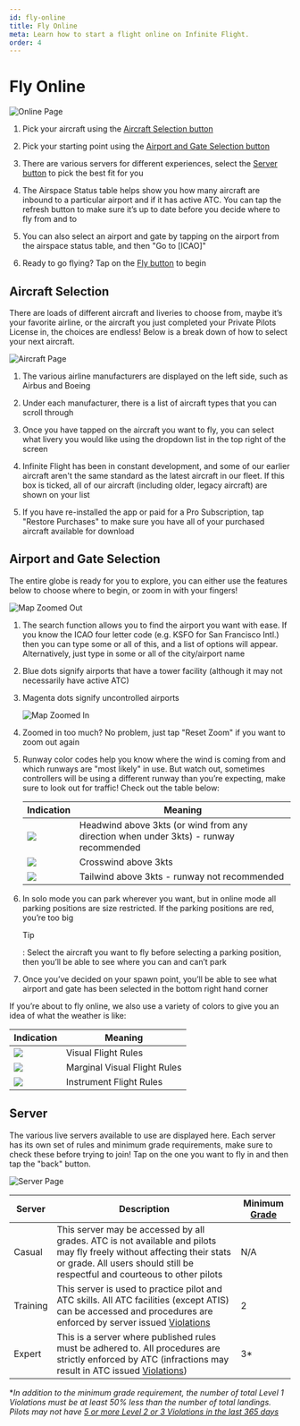 ```yaml
---
id: fly-online
title: Fly Online
meta: Learn how to start a flight online on Infinite Flight.
order: 4
---
```


# Fly Online

![Online Page](_images/manual/frames/fly-online1.png)

 

1. Pick your aircraft using the [Aircraft Selection button](/guide/getting-started-guide/home-user-interface/fly-online#aircraft-selection)

    

2. Pick your starting point using the [Airport and Gate Selection button](/guide/getting-started-guide/home-user-interface/fly-online#airport-and-gate-selection)

    

3. There are various servers for different experiences, select the [Server button](#server) to pick the best fit for you

    

4. The Airspace Status table helps show you how many aircraft are inbound to a particular airport and if it has active ATC. You can tap the refresh button to make sure it’s up to date before you decide where to fly from and to

    

5. You can also select an airport and gate by tapping on the airport from the airspace status table, and then "Go to [ICAO]"

   

6. Ready to go flying? Tap on the [Fly button](/guide/getting-started-guide/pilot-user-interface/fly-screen) to begin

 

## Aircraft Selection

There are loads of different aircraft and liveries to choose from, maybe it’s your favorite airline, or the aircraft you just completed your Private Pilots License in, the choices are endless! Below is a break down of how to select your next aircraft.

![Aircraft Page](_images/manual/frames/aircraft-page1.png)



1. The various airline manufacturers are displayed on the left side, such as Airbus and Boeing

    

2. Under each manufacturer, there is a list of aircraft types that you can scroll through

    

3. Once you have tapped on the aircraft you want to fly, you can select what livery you would like using the dropdown list in the top right of the screen

    

4. Infinite Flight has been in constant development, and some of our earlier aircraft aren't the same standard as the latest aircraft in our fleet. If this box is ticked, all of our aircraft (including older, legacy aircraft) are shown on your list

    

5. If you have re-installed the app or paid for a Pro Subscription, tap "Restore Purchases" to make sure you have all of your purchased aircraft available for download



## Airport and Gate Selection

The entire globe is ready for you to explore, you can either use the features below to choose where to begin, or zoom in with your fingers!

![Map Zoomed Out](_images/manual/frames/map-zoomed-out1.png)

 

1. The search function allows you to find the airport you want with ease. If you know the ICAO four letter code (e.g. KSFO for San Francisco Intl.) then you can type some or all of this, and a list of options will appear. Alternatively, just type in some or all of the city/airport name

    

2. Blue dots signify airports that have a tower facility (although it may not necessarily have active ATC)

 

3. Magenta dots signify uncontrolled airports

   ![Map Zoomed In](_images/manual/frames/map-zoomed-in1.png)

   

4. Zoomed in too much? No problem, just tap "Reset Zoom" if you want to zoom out again

    

5. Runway color codes help you know where the wind is coming from and which runways are "most likely" in use. But watch out, sometimes controllers will be using a different runway than you’re expecting, make sure to look out for traffic! Check out the table below:

   | Indication                                    | Meaning                                                      |
   | --------------------------------------------- | ------------------------------------------------------------ |
   | ![](_images/manual/tables/weather-green.png)  | Headwind above 3kts (or wind from any direction when under 3kts) - runway recommended |
   | ![](_images/manual/tables/weather-orange.png) | Crosswind above 3kts                                         |
   | ![](_images/manual/tables/weather-red.png)    | Tailwind above 3kts - runway not recommended                 |

   

6. In solo mode you can park wherever you want, but in online mode all parking positions are size restricted. If the parking positions are red, you’re too big

     

   Tip

   : Select the aircraft you want to fly before selecting a parking position, then you’ll be able to see where you can and can’t park

   

7. Once you’ve decided on your spawn point, you’ll be able to see what airport and gate has been selected in the bottom right hand corner



If you’re about to fly online, we also use a variety of colors to give you an idea of what the weather is like:

| Indication                                      | Meaning                      |
| ----------------------------------------------- | ---------------------------- |
| ![](_images/manual/tables/weather-vfr.png)   | Visual Flight Rules          |
| ![](_images/manual/tables/weather-mvfr.png) | Marginal Visual Flight Rules |
| ![](_images/manual/tables/weather-ifr.png)   | Instrument Flight Rules      |




## Server

The various live servers available to use are displayed here. Each server has its own set of rules and minimum grade requirements, make sure to check these before trying to join! Tap on the one you want to fly in and then tap the "back" button.

![Server Page](_images/manual/frames/server-page.png)

 

| Server   | Description                                                  | Minimum [Grade](/guide/getting-started-guide/home-user-interface/user-profile#the-grade-table) |
| -------- | ------------------------------------------------------------ | ------------------------------------------------------------ |
| Casual   | This server may be accessed by all grades. ATC is not available and pilots may fly freely without affecting their stats or grade. All users should still be respectful and courteous to other pilots | N/A                                                          |
| Training | This server is used to practice pilot and ATC skills. All ATC facilities (except ATIS) can be accessed and procedures are enforced by server issued [Violations](/guide/getting-started-guide/pilot-user-interface/violations#violations) | 2                                                            |
| Expert   | This is a server where published rules must be adhered to. All procedures are strictly enforced by ATC (infractions may result in ATC issued [Violations](/guide/getting-started-guide/pilot-user-interface/violations#violations)) | 3*                                                           |

**In addition to the minimum grade requirement, the number of total Level 1 Violations must be at least 50% less than the number of total landings. Pilots may not have [5 or more Level 2 or 3 Violations in the last 365 days](/guide/getting-started-guide/pilot-user-interface/violations#what-happens-if-i-get-a-violation%3F)*

